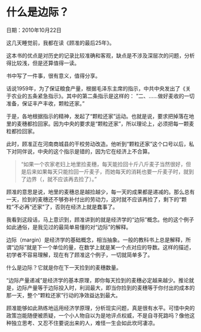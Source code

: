 # 什么是边际？

日期：2010年10月22日

这几天睡觉前，我都在读《顾准的最后25年》。

这本书的优点是对历史的记录比较准确和客观，缺点是不涉及深层次的问题，分析得比较浅，但是还算值得一读。

书中写了一件事，很有意义，值得分享。

话说1959年，为了保证粮食产量，根据毛泽东主席的指示，中共中央发出了《关于农业的五条紧急指示》。其中的第二条指示是这样的：
”二、……做好麦收的一切准备，保证丰产丰收，颗粒还家。”

于是，各地根据指示的精神，发起了“颗粒还家”运动。也就是说，要求把掉落在地里的麦穗都捡回家。因为中央的要求是“颗粒还家”，所以理论上，必须把每一颗麦粒都捡回家。

此时，顾准正在河南商城县的干校劳动改造。他听到“颗粒还家”这个口号以后，私下对同伴说，中央的这个指示是错的，因为它在经济上不合算。

> “如果一个农家老妇上地里捡麦穗，每天能捡回十斤八斤麦子当然很好，但是后来如果每天只能捡回一斤麦子，而她每天的消耗也要一斤麦子时，就到了边界（，就不应该再去捡了）。”

顾准的意思是说，地里的麦穗总是越捡越少，每一天的成果都是递减的。那么总有一天，捡到的麦穗还不够弥补付出的劳动力，这时就不应该再捡了，剩下的“颗粒”不必再“还家”了，否则在经济上就是蠢事了。

我看到这段话，马上意识到，顾准讲到的就是经济学的“边际”概念。他的这个例子如此通俗，是我见过的最简单易懂的对“边际”的解释。

边际（margin）是经济学的基础概念，相当抽象。一般的教科书上总是解释，所谓“边际”就是下一个单位的量，在数学上就是某一个点对应的导数。这样的描述，初学者不容易理解，现在有了顾准这个例子，一切就简单多了。

什么是边际？它就是你在下一天捡到的麦穗数量。

“边际产量递减”是经济学的基本原理，即你每天捡到的麦穗必定越来越少。推论就是，边际产量等于边际投入时，利润最大，即当你捡到的麦穗等于你付出的成本的那一天，整个“颗粒还家”行动的净效益达到最大。

顾准能够如此熟练地运用经济学原理，分析现实问题，真是很有水平。可惜中央的政策岂能随便被质疑，一个小人物自以为是地评点权威，不是自寻死路吗？像他这种独立思考、又忍不住要说出来的人，难怪一生会如此坎坷凄凉。

